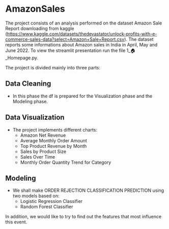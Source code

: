 # AmazonSales
The project consists of an analysis performed on the dataset Amazon Sale Report downloading from kaggle (https://www.kaggle.com/datasets/thedevastator/unlock-profits-with-e-commerce-sales-data?select=Amazon+Sale+Report.csv). The dataset reports some informations about Amazon sales in India in April, May and June 2022. To view the streamlit presentation run the file 1_🏠_Homepage.py.

The project is divided mainly into three parts:

## Data Cleaning
- In this phase the df is prepared for the Visualization phase and the Modeling phase. 
## Data Visualization
- The project implements different charts:
    - Amazon Net Revenue
    - Average Monthly Order Amount 
    - Top Product Revenue by Month
    - Sales by Product Size
    - Sales Over Time
    - Monthly Order Quantity Trend for Category
## Modeling
- We shall make ORDER REJECTION CLASSIFICATION PREDICTION using two models based on:
  - Logistic Regression Classifier
  - Random Forest Classifier

In addition, we would like to try to find out the features that most influence this event.
